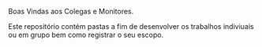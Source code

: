 Boas Vindas aos Colegas e Monitores.

Este repositório contém pastas a fim de desenvolver os trabalhos indiviuais ou em grupo bem como registrar o seu escopo.

